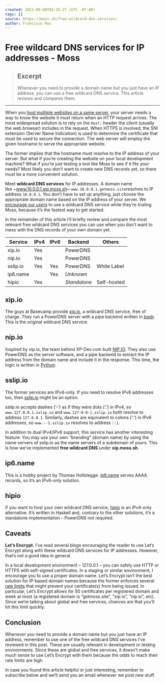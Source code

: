 ```yaml
---
created: 2022-09-08T03:25:27 (UTC -07:00)
tags: []
source: https://moss.sh/free-wildcard-dns-services/
author: Francisco Ros
---
```


# Free wildcard DNS services for IP addresses - Moss

> ## Excerpt
> Whenever you need to provide a domain name but you just have an IP address, you can use a free wildcard DNS service. This article reviews and compares them.

---
When you [host multiple websites on a same server](https://moss.sh/web-hosting-models-for-software-development-agencies/), your server needs a way to know the website it must return when an HTTP request arrives. The most widespread solution is to rely on the `Host:` header the client (usually the web browser) includes in the request. When HTTPS is involved, the SNI extension (Server Name Indication) is used to determine the certificate that must be used to secure the connection. The web server will employ the given hostname to serve the appropriate website.

The former implies that the hostname must resolve to the IP address of your server. But what if you’re creating the website on your local development machine? What if you’re just testing a tool like Moss to see if it fits your needs? Most likely you don’t want to create new DNS records yet, so there must be a more convenient solution.

Meet **wildcard DNS services** for IP addresses. A domain name like ~www.10.0.0.1.xip.moss.sh~ `www.10.0.0.1.getmoss.site`resolves to IP address `10.0.0.1`. You don’t have to set up anything, just choose the appropriate domain name based on the IP address of your server. We [encourage our users](https://docs.moss.sh/help-in-english/websites/browse-your-website-using-your-servers-ip-address) to use a wildcard DNS service while they’re trialing Moss, because it’s the fastest way to get started.

In the remainder of this article I’ll briefly review and compare the most relevant free wildcard DNS services you can use when you don’t want to mess with the DNS records of your own domain yet.

| Service | IPv4 | IPv6 | Backend | Others |
| --- | --- | --- | --- | --- |
| xip.io | Yes |  | PowerDNS |  |
| nip.io | Yes |  | PowerDNS |  |
| sslip.io | Yes | Yes | PowerDNS | White Label |
| ip6.name |  | Yes | _Unknown_ |  |
| hipio | Yes |  | _Standalone_ | Self-hosted |

## xip.io

The guys at Basecamp provide [xip.io](http://xip.io/), a wildcard DNS service, free of charge. They run a PowerDNS server with a pipe backend written in [bash](https://github.com/basecamp/xip-pdns/blob/master/bin/xip-pdns). This is the original wildcard DNS service.

## nip.io

Inspired by xip.io, the team behind XP-Dev.com built [NIP.IO](http://nip.io/). They also use PowerDNS as the server software, and a pipe backend to extract the IP address from the domain name and include it in the response. This time, the logic is written in [Python](https://xp-dev.com/sc/150354/HEAD/%2Fsrc%2Fbackend.py).

## sslip.io

The former services are IPv4-only. If you need to resolve IPv6 addresses too, then [sslip.io](https://sslip.io/) might be an option.

sslip.io accepts dashes (‘-‘) as if they were dots (‘.’) in IPv4, so `www.127.0.0.1.sslip.io` and `www.127-0-0-1.sslip.io` both resolve to address `127.0.0.1`. Similarly, dashes are equivalent to colons (‘:’) in IPv6 addresses, so `www.--1.sslip.io` resolves to address `::1`.

In addition to dual IPv4/IPv6 support, this service has another interesting feature: You may use your own “branding” (domain name) by using the name servers of sslip.io as the name servers of a subdomain of yours. This is how we’ve implemented **free wildcard DNS** under **xip.moss.sh**.

## ip6.name

This is a hobby project by Thomas Hollstegge. [ip6.name](https://ip6.name/) serves AAAA records, so it’s an IPv6-only solution.

## hipio

If you want to host your own wildcard DNS service, [hipio](https://github.com/elastic/hipio) is an IPv4-only alternative. It’s written in Haskell and, contrary to the other solutions, it’s a standalone implementation – PowerDNS not required.

## Caveats

**Let’s Encrypt.** I’ve read several blogs encouraging the reader to use Let’s Encrypt along with these wildcard DNS services for IP addresses. However, that’s not a good idea in general.

In a local development environment – 127.0.0.1 – you can safely use HTTP or HTTPS with self-signed certificates. In a staging or similar environment, I encourage you to use a proper domain name. Let’s Encrypt isn’t the best solution for IP-based domain names because the former enforces several [rate limits](https://letsencrypt.org/docs/rate-limits/) that might prevent your certificate(s) from being issued. In particular, Let’s Encrypt allows for 50 certificates per registered domain and week at most (a registered domain is “getmoss.site”, “xip.io”, “nip.io”, etc). Since we’re talking about global and free services, chances are that you’ll hit this limit quickly.

## Conclusion

Whenever you need to provide a domain name but you just have an IP address, remember to use one of the free wildcard DNS services I’ve reviewed in this post. These are usually relevant in development or testing environments. Since these are global and free services, it doesn’t make much sense to use Let’s Encrypt with them because the odds to reach their rate limits are high.

In case you found this article helpful or just interesting, remember to subscribe below and we’ll send you an email whenever we post new stuff.

